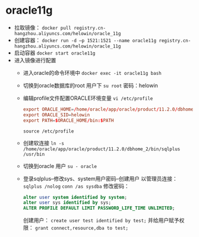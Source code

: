 <!--
 * @Descripttion: 
 * @Author: guox
 * @Date: 2020-09-21 16:18:12
 * @LastEditors: guox
-->
# oracle11g
+ 拉取镜像：
`docker pull registry.cn-hangzhou.aliyuncs.com/helowin/oracle_11g`
+ 创建容器：
`docker run -d –p 1521:1521 --name oracle11g registry.cn-hangzhou.aliyuncs.com/helowin/oracle_11g`
+ 启动容器
`docker start oracle11g`
+ 进入镜像进行配置
	+ 进入oracle的命令环境中
	  `docker exec -it oracle11g bash`
	
	+ 切换到oracle数据库的root 用户下
	  `su root`
	  密码：helowin
	  
	+ 编辑profile文件配置ORACLE环境变量
	  `vi /etc/profile`
      ~~~conf
      export ORACLE_HOME=/home/oracle/app/oracle/product/11.2.0/dbhome_2
      export ORACLE_SID=helowin
      export PATH=$ORACLE_HOME/bin:$PATH
      ~~~ 
	  `source /etc/profile`
	
	+ 创建软连接
	  `ln -s /home/oracle/app/oracle/product/11.2.0/dbhome_2/bin/sqlplus /usr/bin`
	
	+ 切换到oracle 用户
	  `su - oracle`
	
	+ 登录sqlplus–修改sys、system用户密码–创建用户
		以管理员连接：
		`sqlplus /nolog`
		`conn /as sysdba`
		修改密码：
        ~~~sql
		alter user system identified by system;
		alter user sys identified by sys;
		ALTER PROFILE DEFAULT LIMIT PASSWORD_LIFE_TIME UNLIMITED;
        ~~~
		创建用户：
		`create user test identified by test;`
		并给用户赋予权限：
	    `grant connect,resource,dba to test;`